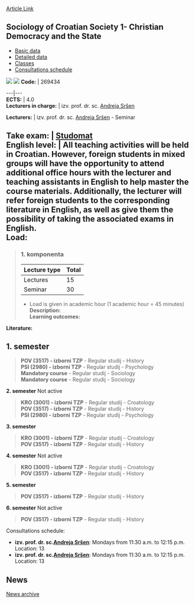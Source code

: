 [Article Link](https://www.fhs.hr/en/course/socs1cdats)

## Sociology of Croatian Society 1- Christian Democracy and the State
  * [Basic data](https://www.fhs.hr/en/course/socs1cdats#v1id-523833_469964_1_0 "Basic data")
  * [Detailed data](https://www.fhs.hr/en/course/socs1cdats#v1id-523833_469964_1_1 "Detailed data")
  * [Classes](https://www.fhs.hr/en/course/socs1cdats#v1id-523833_469964_1_2 "Classes")
  * [Consultations schedule](https://www.fhs.hr/en/course/socs1cdats#v1id-523833_469964_1_3 "Consultations schedule")


[![](https://www.fhs.hr/img/flags/gif/hr.gif)](https://www.fhs.hr/predmet/shd1dd) [![](https://www.fhs.hr/img/flags/gif/gb.gif)](https://www.fhs.hr/en/course/socs1cdats)
**Code:** |  269434  
  
---|---  
**ECTS:** |  4.0   
**Lecturers in charge:** |  izv. prof. dr. sc. [Andreja Sršen](https://www.fhs.hr/staff/andreja.srsen)   
  
**Lecturers:** |  izv. prof. dr. sc. [Andreja Sršen](https://www.fhs.hr/djelatnik/andreja.srsen) - Seminar  
  
**Take exam:** |  [Studomat](http://www.isvu.hr/studomat)  
**English level:** |  All teaching activities will be held in Croatian. However, foreign students in mixed groups will have the opportunity to attend additional office hours with the lecturer and teaching assistants in English to help master the course materials. Additionally, the lecturer will refer foreign students to the corresponding literature in English, as well as give them the possibility of taking the associated exams in English.   
**Load:**  
---  
> ### 1. komponenta
> | Lecture type | Total  
> ---|---  
> Lectures | 15  
> Seminar | 30  
> * Load is given in academic hour (1 academic hour = 45 minutes)   
**Description:**  
> **Learning outcomes:**  

  
**Literature:**  

  
**1. semester**  
---  
> **POV (3517) - izborni TZP** - Regular studij - History  
>  **PSI (2980) - izborni TZP** - Regular studij - Psychology  
>  **Mandatory course** - Regular studij - Sociology  
>  **Mandatory course** - Regular studij - Sociology  
>   
  
**2. semester** Not active  
> **KRO (3001) - izborni TZP** - Regular studij - Croatology  
>  **POV (3517) - izborni TZP** - Regular studij - History  
>  **PSI (2980) - izborni TZP** - Regular studij - Psychology  
>   
  
**3. semester**  
> **KRO (3001) - izborni TZP** - Regular studij - Croatology  
>  **POV (3517) - izborni TZP** - Regular studij - History  
>   
  
**4. semester** Not active  
> **KRO (3001) - izborni TZP** - Regular studij - Croatology  
>  **POV (3517) - izborni TZP** - Regular studij - History  
>   
  
**5. semester**  
> **POV (3517) - izborni TZP** - Regular studij - History  
>   
  
**6. semester** Not active  
> **POV (3517) - izborni TZP** - Regular studij - History  
>   
Consultations schedule: 
  * **izv. prof. dr. sc.[Andreja Sršen](https://www.fhs.hr/staff/andreja.srsen)**: 
Mondays from 11:30 a.m. to 12:15 p.m. 
Location: 13 
  * **izv. prof. dr. sc.[Andreja Sršen](https://www.fhs.hr/djelatnik/andreja.srsen)**: 
Mondays from 11:30 a.m. to 12:15 p.m. 
Location: 13 


## News
[News archive](https://www.fhs.hr/en/course/socs1cdats?@=21nbh#news_124494 "News archive")
